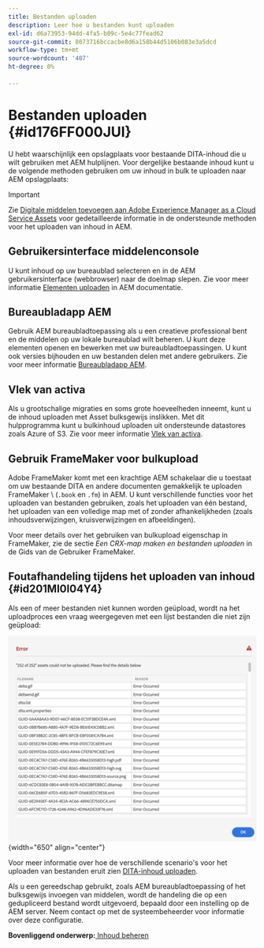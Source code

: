 ```yaml
---
title: Bestanden uploaden
description: Leer hoe u bestanden kunt uploaden
exl-id: d6a73953-94dd-4fa5-b09c-5e4c77fead62
source-git-commit: 8073716bccacbe8d6a158b44d5106b083e3a5dcd
workflow-type: tm+mt
source-wordcount: '407'
ht-degree: 0%

---
```


# Bestanden uploaden {#id176FF000JUI}

U hebt waarschijnlijk een opslagplaats voor bestaande DITA-inhoud die u wilt gebruiken met AEM hulplijnen. Voor dergelijke bestaande inhoud kunt u de volgende methoden gebruiken om uw inhoud in bulk te uploaden naar AEM opslagplaats:

>[!IMPORTANT]
>
> Zie [Digitale middelen toevoegen aan Adobe Experience Manager as a Cloud Service Assets](https://experienceleague.adobe.com/docs/experience-manager-cloud-service/assets/manage/add-assets.html) voor gedetailleerde informatie in de ondersteunde methoden voor het uploaden van inhoud in AEM.

## Gebruikersinterface middelenconsole

U kunt inhoud op uw bureaublad selecteren en in de AEM gebruikersinterface \(webbrowser\) naar de doelmap slepen. Zie voor meer informatie [Elementen uploaden](https://experienceleague.adobe.com/docs/experience-manager-cloud-service/assets/manage/add-assets.html#upload-assets) in AEM documentatie.

## Bureaubladapp AEM

Gebruik AEM bureaubladtoepassing als u een creatieve professional bent en de middelen op uw lokale bureaublad wilt beheren. U kunt deze elementen openen en bewerken met uw bureaubladtoepassingen. U kunt ook versies bijhouden en uw bestanden delen met andere gebruikers. Zie voor meer informatie [Bureaubladapp AEM](https://experienceleague.adobe.com/docs/experience-manager-desktop-app/using/using.html).

## Vlek van activa

Als u grootschalige migraties en soms grote hoeveelheden inneemt, kunt u de inhoud uploaden met Asset bulksgewijs inslikken. Met dit hulpprogramma kunt u bulkinhoud uploaden uit ondersteunde datastores zoals Azure of S3. Zie voor meer informatie [Vlek van activa](https://experienceleague.adobe.com/docs/experience-manager-cloud-service/assets/manage/add-assets.html?lang=en#asset-bulk-ingestor).

## Gebruik FrameMaker voor bulkupload

Adobe FrameMaker komt met een krachtige AEM schakelaar die u toestaat om uw bestaande DITA en andere documenten gemakkelijk te uploaden FrameMaker \ (`.book` en `.fm`\) in AEM. U kunt verschillende functies voor het uploaden van bestanden gebruiken, zoals het uploaden van één bestand, het uploaden van een volledige map met of zonder afhankelijkheden \(zoals inhoudsverwijzingen, kruisverwijzingen en afbeeldingen\).

Voor meer details over het gebruiken van bulkupload eigenschap in FrameMaker, zie de sectie *Een CRX-map maken en bestanden uploaden* in de Gids van de Gebruiker FrameMaker.

## Foutafhandeling tijdens het uploaden van inhoud {#id201MI0I04Y4}

Als een of meer bestanden niet kunnen worden geüpload, wordt na het uploadproces een vraag weergegeven met een lijst bestanden die niet zijn geüpload:

![](images/uuid-files-failed-to-upload_cs.png){width="650" align="center"}

Voor meer informatie over hoe de verschillende scenario&#39;s voor het uploaden van bestanden eruit zien [DITA-inhoud uploaden](authoring-file-management.md#).

Als u een gereedschap gebruikt, zoals AEM bureaubladtoepassing of het bulksgewijs invoegen van middelen, wordt de handeling die op een gedupliceerd bestand wordt uitgevoerd, bepaald door een instelling op de AEM server. Neem contact op met de systeembeheerder voor informatie over deze configuratie.

**Bovenliggend onderwerp:**[ Inhoud beheren](authoring.md)
